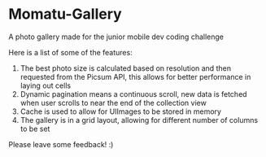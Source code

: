 # Momatu-Gallery
A photo gallery made for the junior mobile dev coding challenge

Here is a list of some of the features:

1. The best photo size is calculated based on resolution and then requested from the Picsum API, this allows for better performance in laying out cells
2. Dynamic pagination means a continuous scroll, new data is fetched when user scrolls to near the end of the collection view
3. Cache is used to allow for UIImages to be stored in memory
4. The gallery is in a grid layout, allowing for different number of columns to be set

Please leave some feedback! :)
